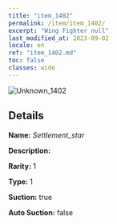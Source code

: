```yaml
---
title: "item_1402"
permalink: /item/item_1402/
excerpt: "Wing Fighter null"
last_modified_at: 2023-09-02
locale: en
ref: "item_1402.md"
toc: false
classes: wide
---
```



 ![Unknown_1402](/images/item/Settlement_star_p.png)



## Details

 **Name:** *Settlement_star* 

 **Description:** 

 **Rarity:** 1 

 **Type:** 1 

 **Suction:** true 

 **Auto Suction:** false 


